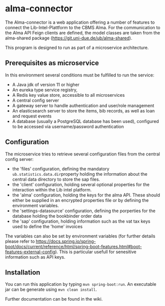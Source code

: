 # alma-connector

The Alma-connector is a web application offering a number of features to connect the Lib-Intel-Plattform to the CBMS Alma.
For the communication to the Alma API Feign clients are defined, the model classes are taken from the alma-shared package (https://git.uni-due.de/ub/alma-shared).

This program is designed to run as part of a microservice architecture. 

## Prerequisites as microservice

In this environment several conditions must be fulfilled to run the service:

* A Java jdk of version 11 or higher
* An eureka type service registry,
* A Redis key value store, accessible to all microservices
* A central config server
* A gateway server to handle authentication and user/role management
* An elasticsearch server to store the items, bib records, as well as loan and request events
* A database (usually a PostgreSQL database has been used), configured to be accessed via username/password authentication


## Configuration

The microservice tries to retrieve several configuration files from the central config server:
* the 'files' configuration, defining the mandatory `ub.statistics.data.dir`property holding the information about the central data directory to store the sap files.
* the 'client' configuration, holding several optional properties for the interaction within the Lib intel platform.
* the 'alma' configuration, holding the keys for the alma API. These should either be supplied in an encrypted properties file or by defining the environment variables. 
* the 'settings-datasource' configuration, defining the porperties for the database holding the bookbinder order data
* the 'sap' configuration, holding information such as the vat tax keys used to define the 'home' invoices 

The variables can also be set by environment variables (for further details please refer to https://docs.spring.io/spring-boot/docs/current/reference/html/spring-boot-features.html#boot-features-external-config). This is particular usefull for senesitive information such as API keys.

## Installation

You can run this application by typing ```mvn spring-boot:run```. An executable jar can be generate using ```mvn clean install```.

Further documentation can be found in the wiki.